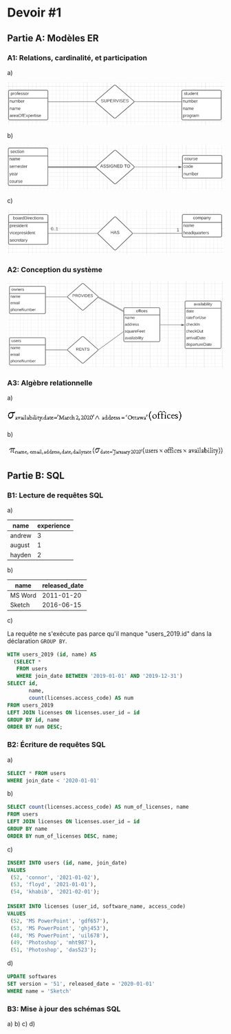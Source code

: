 # Devoir #1

## Partie A: Modèles ER

### A1: Relations, cardinalité, et participation

a) 

![aA1](images/aA1.PNG)

b) 

![bA1](images/bA1.PNG)

c)

![cA1](images/cA1.PNG)

### A2: Conception du système

![A2](images/A2.PNG)

### A3: Algèbre relationnelle
a) 

![aA3](images/aA3.PNG)

b)

![bA3](images/bA3.PNG)

## Partie B: SQL

### B1: Lecture de requêtes SQL
a)

|name|experience|
|---|---|
|andrew|3|
|august|1|
|hayden|2|

b)

|name|released_date|
|---|---|
|MS Word|2011-01-20|
|Sketch|2016-06-15|

c)

La requête ne s'exécute pas parce qu'il manque "users_2019.id" dans la déclaration `GROUP BY`.

```sql
WITH users_2019 (id, name) AS
  (SELECT *
   FROM users
   WHERE join_date BETWEEN '2019-01-01' AND '2019-12-31')
SELECT id, 
       name,
       count(licenses.access_code) AS num 
FROM users_2019
LEFT JOIN licenses ON licenses.user_id = id
GROUP BY id, name
ORDER BY num DESC;
```

### B2: Écriture de requêtes SQL
a)

```sql
SELECT * FROM users
WHERE join_date < '2020-01-01'
```

b)

```sql
SELECT count(licenses.access_code) AS num_of_licenses, name
FROM users
LEFT JOIN licenses ON licenses.user_id = id
GROUP BY name
ORDER BY num_of_licenses DESC, name;
```

c)

```sql
INSERT INTO users (id, name, join_date)
VALUES
 (52, 'connor', '2021-01-02'),
 (53, 'floyd', '2021-01-01'),
 (54, 'khabib', '2021-02-01');

INSERT INTO licenses (user_id, software_name, access_code)
VALUES
 (52, 'MS PowerPoint', 'gdf657'),
 (53, 'MS PowerPoint', 'ghj453'),
 (48, 'MS PowerPoint', 'uil678'),
 (49, 'Photoshop', 'mht987'),
 (51, 'Photoshop', 'das523');
```

d)

```sql
UPDATE softwares
SET version = '51', released_date = '2020-01-01'
WHERE name = 'Sketch'
```

### B3: Mise à jour des schémas SQL
a)
b)
c)
d)
